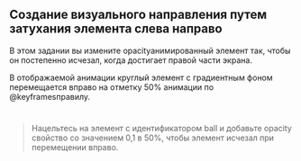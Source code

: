 ## Создание визуального направления путем затухания элемента слева направо ##



В этом задании вы измените opacityанимированный элемент так, чтобы он постепенно исчезал, когда достигает правой части экрана.

В отображаемой анимации круглый элемент с градиентным фоном перемещается вправо на отметку 50% анимации по @keyframesправилу.

#

> Нацельтесь на элемент с идентификатором ball и добавьте opacity свойство со значением 0,1 в 50%, чтобы элемент исчезал при перемещении вправо.

